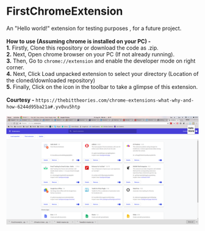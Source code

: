 # FirstChromeExtension

An "Hello world!" extension for testing purposes , for a future project.</br></br>
<b>How to use (Assuming chrome is installed on your PC) - </b></br>
<b>1.</b> Firstly, Clone this repository or download the code as .zip.</br>
<b>2.</b> Next, Open chrome browser on your PC (If not already running).</br>
<b>3.</b> Then, Go to ```chrome://extension``` and enable the developer mode on right corner.</br>
<b>4.</b> Next, Click Load unpacked extension to select your directory (Location of the cloned/downloaded repository)</br>
<b>5.</b> Finally, Click on the icon in the toolbar to take a glimpse of this extension.</br></br>
<b>Courtesy - </b>```https://thebittheories.com/chrome-extensions-what-why-and-how-6244d95ba21a#.yv0vu5htp```
<br />
<br />
![Extention](https://github.com/gitNavV/FirstChromeExtension/blob/master/Screenshot%20from%202018-08-10%2001-38-16.png)
